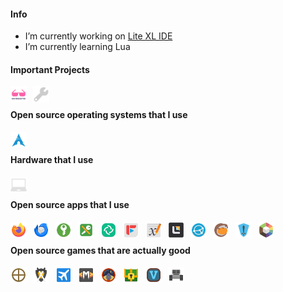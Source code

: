 <!-- SHIELDS -->
<!-- http://shields.io -->

#### Info

- I’m currently working on [Lite XL IDE](https://github.com/PerilousBooklet/lite-xl-ide)
- I’m currently learning Lua

<!-- #### My Development Skills -->

<!-- [<img align="left" alt="" width="26px" src="./icons/java.svg" style="padding-right:10px;" />][java] -->
<!-- [<img align="left" alt="" width="26px" src="./icons/python.svg" style="padding-right:10px;" />][python] -->
<!-- [<img align="left" alt="" width="26px" src="./icons/hmtl.svg" style="padding-right:10px;" />][html] -->
<!-- [<img align="left" alt="" width="26px" src="./icons/css.svg" style="padding-right:10px;" />][css] -->
<!-- [<img align="left" alt="" width="26px" src="./icons/js.svg" style="padding-right:10px;" />][js] -->
<!-- [<img align="left" alt="" width="26px" src="./icons/php.svg" style="padding-right:10px;" />][php] -->
<!-- [<img align="left" alt="" width="26px" src="./icons/sql.svg" style="padding-right:10px;" />][sql] -->
<!-- [<img align="left" alt="" width="26px" src="./icons/bash.svg" style="padding-right:10px;" />][bash] -->
<!-- [<img align="left" alt="" width="26px" src="./icons/lua.svg" style="padding-right:10px;" />][lua] -->
<!-- [<img align="left" alt="" width="26px" src="./icons/latex.svg" style="padding-right:10px;" />][latex] -->

<!-- <br /> -->

#### Important Projects

[<img align="left" alt="Awesome" width="26px" src="./icons/awesome.svg" style="padding-right:10px;" />][awesome]
[<img align="left" alt="Build your Own X" width="26px" src="./icons/build-your-own-x.svg" style="padding-right:10px;" />][build-your-own-x]

<br />

#### Open source operating systems that I use

[<img align="left" alt="Arch Linux" width="26px" src="./icons/arch.svg" style="padding-right:10px;" />][arch]

<br />

#### Hardware that I use
[<img align="left" alt="Clevo Laptop from LaptopWithLinux" width="26px" src="./icons/clevo.svg" style="padding-right:10px;" />][clevo]
<!-- [<img align="left" alt="Fairphone" width="26px" src="./icons/fairphone.svg" style="padding-right:10px;" />][fairphone] -->
<!-- [<img align="left" alt="Framework Laptop" width="26px" src="./icons/framework.svg" style="padding-right:10px;" />][framework] -->
<!-- [<img align="left" alt="MNT Reform Next" width="26px" src="./icons/mntre.svg" style="padding-right:10px;" />][mntre] -->

<br />

#### Open source apps that I use

[<img align="left" alt="Firefox" width="26px" src="./icons/firefox.svg" style="padding-right:10px;" />][firefox]
[<img align="left" alt="Thunderbird" width="26px" src="./icons/thunderbird.svg" style="padding-right:10px;" />][thunderbird]
[<img align="left" alt="KeepassXC" width="26px" src="./icons/keepassxc.svg" style="padding-right:10px;" />][keepassxc]
[<img align="left" alt="KeepassDX" width="26px" src="./icons/keepassdx.svg" style="padding-right:10px;" />][keepassdx]
[<img align="left" alt="Element Desktop" width="26px" src="./icons/element-desktop-bin.svg" style="padding-right:10px;" />][element-desktop]
<!-- [<img align="left" alt="Zulip" width="26px" src="./icons/zulip.svg" style="padding-right:10px;" />][zulip] -->
[<img align="left" alt="FreeTube" width="26px" src="./icons/freetube-bin.svg" style="padding-right:10px;" />][freetube]
[<img align="left" alt="Xournal++" width="26px" src="./icons/xournalpp.svg" style="padding-right:10px;" />][xournalpp]
[<img align="left" alt="Lite XL" width="26px" src="./icons/lite-xl.svg" style="padding-right:10px;" />][lite-xl]
[<img align="left" alt="Syncthing" width="26px" src="./icons/syncthing.svg" style="padding-right:10px;" />][syncthing]
[<img align="left" alt="Lutris" width="26px" src="./icons/lutris.svg" style="padding-right:10px;" />][lutris]
[<img align="left" alt="Heroic Games Launcher" width="26px" src="./icons/heroic-games-launcher.svg" style="padding-right:10px;" />][heroic-games-launcher]
[<img align="left" alt="Prismlauncher" width="26px" src="./icons/prismlauncher.svg" style="padding-right:10px;" />][prismlauncher]

<!-- [<img align="left" alt="GIMP" width="26px" src="./icons/gimp.svg" style="padding-right:10px;" />][gimp] -->
<!-- [<img align="left" alt="Inkscape" width="26px" src="./icons/inkscape.svg" style="padding-right:10px;" />][inkscape] -->
<!-- [<img align="left" alt="Krita" width="26px" src="./icons/krita.svg" style="padding-right:10px;" />][krita] -->
<!-- [<img align="left" alt="Blender" width="26px" src="./icons/blender.svg" style="padding-right:10px;" />][blender] -->
<!-- [<img align="left" alt="Material Maker" width="26px" src="./icons/material-maker.svg" style="padding-right:10px;" />][material-maker] -->
<!-- [<img align="left" alt="Godot" width="26px" src="./icons/godot.svg" style="padding-right:10px;" />][godot] -->
<!-- [<img align="left" alt="Olive" width="26px" src="./icons/olive.svg" style="padding-right:10px;" />][olive] -->
<!-- [<img align="left" alt="Natron" width="26px" src="./icons/natron.svg" style="padding-right:10px;" />][natron] -->
<!-- [<img align="left" alt="OBS Studio" width="26px" src="./icons/obs.svg" style="padding-right:10px;" />][obs] -->
<!-- [<img align="left" alt="Tenacity" width="26px" src="./icons/tenacity.svg" style="padding-right:10px;" />][tenacity] -->
<!-- [<img align="left" alt="Ardour" width="26px" src="./icons/ardour.svg" style="padding-right:10px;" />][ardour] -->
<!-- [<img align="left" alt="LMMS" width="26px" src="./icons/lmms.svg" style="padding-right:10px;" />][lmms] -->

<!-- [<img align="left" alt="OpenSCAD" width="26px" src="./icons/openscad.svg" style="padding-right:10px;" />][openscad] -->
<!-- [<img align="left" alt="FreeCAD" width="26px" src="./icons/freecad.svg" style="padding-right:10px;" />][freecad] -->
<!-- [<img align="left" alt="KiCAD" width="26px" src="./icons/kicad.svg" style="padding-right:10px;" />][kicad] -->

<br />

#### Open source games that are actually good

[<img align="left" alt="0AD" width="26px" src="./icons/0ad.svg" style="padding-right:10px;" />][0ad]
[<img align="left" alt="Battle for Wesnoth" width="26px" src="./icons/wesnoth.svg" style="padding-right:10px;" />][wesnoth]
[<img align="left" alt="Flightgear" width="26px" src="./icons/flightgear.svg" style="padding-right:10px;" />][flightgear]
[<img align="left" alt="Mindustry" width="26px" src="./icons/mindustry.svg" style="padding-right:10px;" />][mindustry]
<!-- [<img align="left" alt="Xonotic" width="26px" src="./icons/xonotic.svg" style="padding-right:10px;" />][xonotic] -->
[<img align="left" alt="Pioneer" width="26px" src="./icons/pioneer.svg" style="padding-right:10px;" />][pioneer]
[<img align="left" alt="Shattered Pixel Dungeon" width="26px" src="./icons/shattered-pixel-dungeon.svg" style="padding-right:10px;" />][shattered-pixel-dungeon]
[<img align="left" alt="Veloren" width="26px" src="./icons/veloren.svg" style="padding-right:10px;" />][veloren]
[<img align="left" alt="Warzone2100" width="26px" src="./icons/warzone2100.svg" style="padding-right:10px;" />][warzone2100]
<!-- [<img align="left" alt="SuperTuxKart" width="26px" src="./icons/supertuxkart.svg" style="padding-right:10px;" />][supertuxkart] -->
<!-- [<img align="left" alt="Stunt Rally" width="26px" src="./icons/stuntrally.svg" style="padding-right:10px;" />][stuntrally] -->
<!-- [<img align="left" alt="Rigs of Rods" width="26px" src="./icons/rigsofrods.svg" style="padding-right:10px;" />][rigsofrods] -->
<!-- [<img align="left" alt="OpenSpades" width="26px" src="./icons/openspades.svg" style="padding-right:10px;" />][openspades] -->

<!-- Bibliography -->

<!-- Operating systems -->
[arch]: https://archlinux.org/
[linux-mint]: https://www.linuxmint.com/

<!-- Development Skills -->
[java]: https://www.w3schools.com/java/default.asp
[python]: https://www.w3schools.com/python/default.asp
[html]: https://www.w3schools.com/html/default.asp
[css]: https://www.w3schools.com/css/default.asp
[js]: https://www.w3schools.com/js/default.asp
[php]: https://www.w3schools.com/php/default.asp
[sql]: https://www.w3schools.com/sql/default.asp
[bash]: https://en.wikipedia.org/wiki/Bash_(Unix_shell)
[lua]: https://www.lua.org/
[latex]: https://www.latex-project.org/

<!-- Important Projects -->
[awesome]: https://github.com/sindresorhus/awesome
[build-your-own-x]: https://github.com/codecrafters-io/build-your-own-x

<!-- Apps -->
[firefox]: https://www.mozilla.org/en-US/firefox/new/
[thunderbird]: https://www.thunderbird.net/en-US/
[keepassxc]: https://keepassxc.org/
[keepassdx]: https://www.keepassdx.com/
[element-desktop]: https://element.io/
[zulip]: https://zulip.com/
[freetube]: https://freetubeapp.io/
[xournalpp]: https://xournalpp.github.io/
[lite-xl]: https://lite-xl.com/
[syncthing]: https://syncthing.net/
[lutris]: https://lutris.net/
[heroic-games-launcher]: https://heroicgameslauncher.com/
[prismlauncher]: https://prismlauncher.org/

[gimp]: https://www.gimp.org/
[inkscape]: https://inkscape.org/
[krita]: https://krita.org/en/
[blender]: https://www.blender.org/
[material-maker]: https://www.materialmaker.org/
[godot]: https://godotengine.org/
[olive]: https://www.olivevideoeditor.org/
[natron]: https://natrongithub.github.io/
[obs]: https://obsproject.com/
[tenacity]: https://tenacityaudio.org/
[ardour]: https://ardour.org/
[lmms]: https://lmms.io/

[openscad]: https://openscad.org/
[freecad]: https://openscad.org/
[kicad]: https://openscad.org/

<!-- Hardware -->
[clevo]: https://laptopwithlinux.com/product/clevo-nl51mu-metal-design/
[fairphone]: https://www.fairphone.com/nl
[framework]: https://frame.work/it/en
[mntre]: https://mntre.com/

<!-- Open Source Games -->
[mindustry]: https://mindustrygame.github.io/
[veloren]: https://veloren.net/
[0ad]: https://play0ad.com/
[xonotic]: https://xonotic.org/
[supertuxkart]: https://supertuxkart.net/Main_Page
[wesnoth]: https://www.wesnoth.org/
[warzone2100]: https://wz2100.net/
[flightgear]: https://www.flightgear.org/
[rigsofrods]: https://rigsofrods.org/
[shattered-pixel-dungeon]: https://shatteredpixel.com/shatteredpd/
[pioneer]: https://pioneerspacesim.net/#slide0
[openspades]: https://openspades.yvt.jp/
[stuntrally]: https://stuntrally.tuxfamily.org/

